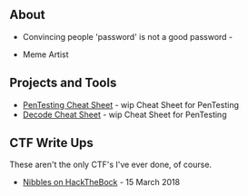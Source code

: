 ## About

- Convincing people 'password' is not a good password -

- Meme Artist


## Projects and Tools

* [PenTesting Cheat Sheet](PaT/CheatSheet.md) - wip Cheat Sheet for PenTesting
* [Decode Cheat Sheet](PaT/decode.md) - wip Cheat Sheet for PenTesting

## CTF Write Ups

These aren't the only CTF's I've ever done, of course.


* [Nibbles on HackTheBock](CTF-Writeups/Nibbles-HTB.md) - 15 March 2018



